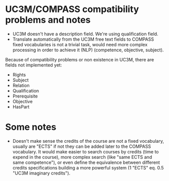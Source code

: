 # UC3M/COMPASS compatibility problems and notes
* UC3M doesn't have a description field. We're using qualification field.
* Translate automatically from the UC3M free text fields to COMPASS fixed vocabularies is not a trivial task, would need more complex processing in order to achieve it (NLP) (competence, objective, subject).

Because of compatibility  problems or non existence in UC3M, there are fields not implemented yet:
* Rights
* Subject
* Relation
* Qualification
* Prerequisite
* Objective
* HasPart

# Some notes
* Doesn't make sense the credits of the course are not a fixed vocabulary, usually are "ECTS" if not they can be added later to the COMPASS vocabulary. It would make easier to search courses by credits (time to expend in the course), more complex search (like "same ECTS and same competence"), or even define the equivalence between different credits specifications building a more powerful system (1 "ECTS" eq. 0.5 "UC3M imaginary credits").
